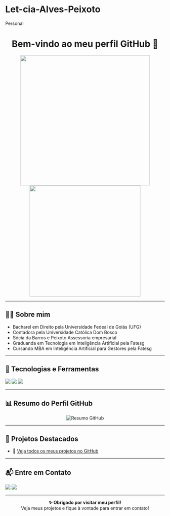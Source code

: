 # Let-cia-Alves-Peixoto
Personal
<h1 align="center">Bem-vindo ao meu perfil GitHub 👋</h1>

<p align="center">
  <img src="https://github-readme-stats.vercel.app/api?username=LeticiaAlvesPeixoto&show_icons=true&theme=dracula" width="410"/>
  <img src="https://github-readme-stats.vercel.app/api/top-langs/?username=LeticiaAlvesPeixoto&layout=compact&theme=dracula" width="350"/>
</p>

---

## 🙋‍♂ Sobre mim

- Bacharel em Direito pela Universidade Fedeal de Goiás (UFG)
- Contadora pela Universidade Católica Dom Bosco
- Sócia da Barros e Peixoto Assessoria empresarial
- Graduanda em Tecnologia em Inteligência Artificial pela Fatesg
- Cursando MBA em Inteligência Artificial para Gestores pela Fatesg

---

## 🚀 Tecnologias e Ferramentas

<p>
  <!-- Linguagens e Frameworks -->
  <img src="https://img.shields.io/badge/Python-3670A0?style=for-the-badge&logo=python&logoColor=ffdd54"/>

  <!-- Inteligência Artificial e Ciência de Dados -->
 
  <!-- Business Intelligence e Visualização -->
  <img src="https://img.shields.io/badge/Business%20Intelligence-1E90FF?style=for-the-badge&logo=tableau&logoColor=white"/>
  <img src="https://img.shields.io/badge/Power%20BI-F2C811?style=for-the-badge&logo=powerbi&logoColor=black"/>
   
</p>

---

## 📊 Resumo do Perfil GitHub

<p align="center">
  <img src="https://github-profile-summary-cards.vercel.app/api/cards/profile-details?username=LeticiaAlvesPeixoto&theme=2077" alt="Resumo GitHub"/>
</p>

---

## 📂 Projetos Destacados


- 🔗 [Veja todos os meus projetos no GitHub](https://github.com/LeticiaAlvesPeixoto?tab=repositories)

---

## 📬 Entre em Contato

<p>
 </a>
  <a href="mailto:leticiapeixoto.adv@gmail.com"><img src="https://img.shields.io/badge/-Email-D14836?style=for-the-badge&logo=gmail&logoColor=white"/></a>
  <a href="https://www.instagram.com/leticiapeixoto__/"><img src="https://img.shields.io/badge/-Instagram-E4405F?style=for-the-badge&logo=instagram&logoColor=white"/></a>
</p>

---
<p align="center">
  <strong>✨ Obrigado por visitar meu perfil!</strong><br/>
  Veja meus projetos e fique à vontade para entrar em contato!
</p>
